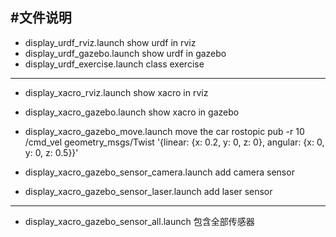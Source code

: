 #文件说明
---

- display_urdf_rviz.launch 
    show urdf in rviz
- display_urdf_gazebo.launch
    show urdf in gazebo
- display_urdf_exercise.launch 
    class exercise
---
- display_xacro_rviz.launch
    show xacro in rviz
- display_xacro_gazebo.launch
    show xacro in gazebo
- display_xacro_gazebo_move.launch
    move the car
    rostopic pub -r 10 /cmd_vel geometry_msgs/Twist '{linear: {x: 0.2, y: 0, z: 0}, angular: {x: 0, y: 0, z: 0.5}}'

- display_xacro_gazebo_sensor_camera.launch
    add camera sensor
- display_xacro_gazebo_sensor_laser.launch
    add laser sensor
---
- display_xacro_gazebo_sensor_all.launch
包含全部传感器
